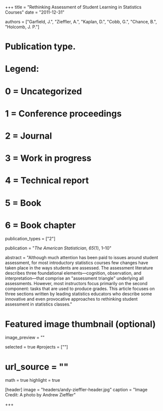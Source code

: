 +++
title = "Rethinking Assessment of Student Learning in Statistics Courses"
date = "2011-12-31"

authors = ["Garfield, J.", "Zieffler, A.", "Kaplan, D.", "Cobb, G.", "Chance, B.", "Holcomb, J. P."]

# Publication type.
# Legend:
# 0 = Uncategorized
# 1 = Conference proceedings
# 2 = Journal
# 3 = Work in progress
# 4 = Technical report
# 5 = Book
# 6 = Book chapter
publication_types = ["2"]

publication = "*The American Statistician, 65*(1), 1&ndash;10"


abstract = "Although much attention has been paid to issues around student assessment, for most introductory statistics courses few changes have taken place in the ways students are assessed. The assessment literature describes three foundational elements&mdash;cognition, observation, and interpretation&mdash;that comprise an \"assessment triangle\" underlying all assessments. However, most instructors focus primarily on the second component: tasks that are used to produce grades. This article focuses on three sections written by leading statistics educators who describe some innovative and even provocative approaches to rethinking student assessment in statistics classes."


# Featured image thumbnail (optional)
image_preview = ""

selected = true
#projects = [""]
# url_source = ""
math = true
highlight = true

[header]
image = "headers/andy-zieffler-header.jpg"
caption = "Image Credit: A photo by Andrew Zieffler"

+++

